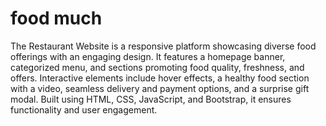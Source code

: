 # food much

The Restaurant Website is a responsive platform showcasing diverse food offerings with an engaging design. It features a homepage banner, categorized menu, and sections promoting food quality, freshness, and offers. Interactive elements include hover effects, a healthy food section with a video, seamless delivery and payment options, and a surprise gift modal. Built using HTML, CSS, JavaScript, and Bootstrap, it ensures functionality and user engagement.
